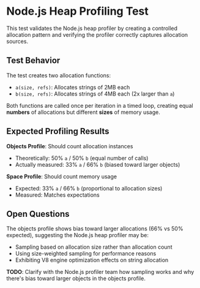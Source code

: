 # Node.js Heap Profiling Test

This test validates the Node.js heap profiler by creating a controlled allocation pattern and verifying the profiler correctly captures allocation sources.

## Test Behavior

The test creates two allocation functions:
- `a(size, refs)`: Allocates strings of 2MB each
- `b(size, refs)`: Allocates strings of 4MB each (2x larger than `a`)

Both functions are called once per iteration in a timed loop, creating equal **numbers** of allocations but different **sizes** of memory usage.

## Expected Profiling Results

**Objects Profile**: Should count allocation instances
- Theoretically: 50% `a` / 50% `b` (equal number of calls)
- Actually measured: 33% `a` / 66% `b` (biased toward larger objects)

**Space Profile**: Should count memory usage  
- Expected: 33% `a` / 66% `b` (proportional to allocation sizes)
- Measured: Matches expectations

## Open Questions

The objects profile shows bias toward larger allocations (66% vs 50% expected), suggesting the Node.js heap profiler may be:
- Sampling based on allocation size rather than allocation count
- Using size-weighted sampling for performance reasons
- Exhibiting V8 engine optimization effects on string allocation

**TODO**: Clarify with the Node.js profiler team how sampling works and why there's bias toward larger objects in the objects profile.
